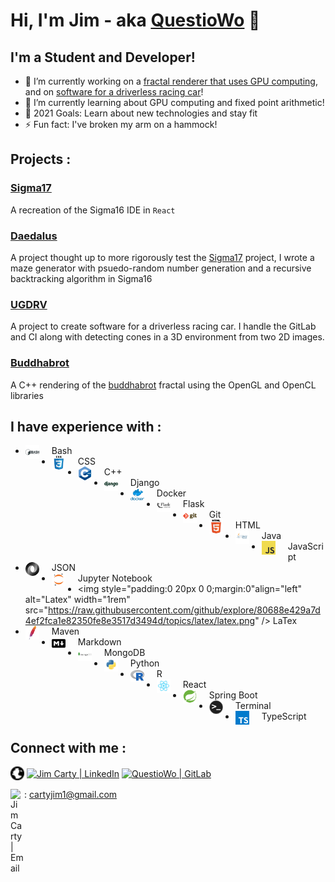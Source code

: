 # Hi, I'm Jim - aka [QuestioWo][website] 👋

## I'm a Student and Developer!
- 🔭 I’m currently working on a [fractal renderer that uses GPU computing][buddhabrot], and on [software for a driverless racing car][ugrdv]!
- 🌱 I’m currently learning about GPU computing and fixed point arithmetic!
- 🥅 2021 Goals: Learn about new technologies and stay fit
- ⚡ Fun fact: I've broken my arm on a hammock!

## Projects :

### [Sigma17][sigma17]

A recreation of the Sigma16 IDE in `React`

### [Daedalus][daedalus]

A project thought up to more rigorously test the [Sigma17][sigma17] project, I wrote a maze generator with psuedo-random number generation and a recursive backtracking algorithm in Sigma16

### [UGDRV][ugrdv]

A project to create software for a driverless racing car. I handle the GitLab and CI along with detecting cones in a 3D environment from two 2D images.

### [Buddhabrot][buddhabrot]

A C++ rendering of the [buddhabrot](https://en.wikipedia.org/wiki/Buddhabrot) fractal using the OpenGL and OpenCL libraries

## I have experience with :

- <img style="padding:0 20px 0 0;margin:0" align="left" alt="Bash" width="22px" src="https://raw.githubusercontent.com/github/explore/80688e429a7d4ef2fca1e82350fe8e3517d3494d/topics/bash/bash.png" /> Bash
- <img style="padding:0 20px 0 0;margin:0" align="left" alt="CSS3" width="22px" src="https://raw.githubusercontent.com/github/explore/80688e429a7d4ef2fca1e82350fe8e3517d3494d/topics/css/css.png" /> CSS
- <img style="padding:0 20px 0 0;margin:0" align="left" alt="C++" width="22px" src="https://raw.githubusercontent.com/github/explore/80688e429a7d4ef2fca1e82350fe8e3517d3494d/topics/cpp/cpp.png" /> C++
- <img style="padding:0 20px 0 0;margin:0" align="left" alt="Django" width="22px" src="https://raw.githubusercontent.com/github/explore/80688e429a7d4ef2fca1e82350fe8e3517d3494d/topics/django/django.png" /> Django
- <img style="padding:0 20px 0 0;margin:0" align="left" alt="Docker" width="22px" src="https://raw.githubusercontent.com/github/explore/80688e429a7d4ef2fca1e82350fe8e3517d3494d/topics/docker/docker.png" /> Docker
- <img style="padding:0 20px 0 0;margin:0" align="left" alt="Flask" width="22px" src="https://raw.githubusercontent.com/github/explore/80688e429a7d4ef2fca1e82350fe8e3517d3494d/topics/flask/flask.png" /> Flask
- <img style="padding:0 20px 0 0;margin:0" align="left" alt="Git" width="22px" src="https://raw.githubusercontent.com/github/explore/80688e429a7d4ef2fca1e82350fe8e3517d3494d/topics/git/git.png" /> Git
- <img style="padding:0 20px 0 0;margin:0" align="left" alt="HTML5" width="22px" src="https://raw.githubusercontent.com/github/explore/80688e429a7d4ef2fca1e82350fe8e3517d3494d/topics/html/html.png" /> HTML
- <img style="padding:0 20px 0 0;margin:0" align="left" alt="Java" width="22px" src="https://raw.githubusercontent.com/github/explore/80688e429a7d4ef2fca1e82350fe8e3517d3494d/topics/java/java.png" /> Java
- <img style="padding:0 20px 0 0;margin:0" align="left" alt="JavaScript" width="22px" src="https://raw.githubusercontent.com/github/explore/80688e429a7d4ef2fca1e82350fe8e3517d3494d/topics/javascript/javascript.png" /> JavaScript
- <img style="padding:0 20px 0 0;margin:0" align="left" alt="JSON" width="22px" src="https://raw.githubusercontent.com/github/explore/80688e429a7d4ef2fca1e82350fe8e3517d3494d/topics/json/json.png" /> JSON
- <img style="padding:0 20px 0 0;margin:0" align="left" alt="Jupyter Notebook" width="22px" src="https://raw.githubusercontent.com/github/explore/80688e429a7d4ef2fca1e82350fe8e3517d3494d/topics/jupyter-notebook/jupyter-notebook.png" /> Jupyter Notebook
- <img style="padding:0 20px 0 0;margin:0"align="left" alt="Latex" width="1rem" src="https://raw.githubusercontent.com/github/explore/80688e429a7d4ef2fca1e82350fe8e3517d3494d/topics/latex/latex.png" /> LaTex
- <img style="padding:0 20px 0 0;margin:0" align="left" alt="Maven" width="22px" src="https://raw.githubusercontent.com/github/explore/80688e429a7d4ef2fca1e82350fe8e3517d3494d/topics/maven/maven.png" /> Maven
- <img style="padding:0 20px 0 0;margin:0" align="left" alt="Markdown" width="22px" src="https://raw.githubusercontent.com/github/explore/80688e429a7d4ef2fca1e82350fe8e3517d3494d/topics/markdown/markdown.png" /> Markdown
- <img style="padding:0 20px 0 0;margin:0" align="left" alt="MongoDB" width="22px" src="https://raw.githubusercontent.com/github/explore/80688e429a7d4ef2fca1e82350fe8e3517d3494d/topics/mongodb/mongodb.png" /> MongoDB
- <img style="padding:0 20px 0 0;margin:0" align="left" alt="Python" width="22px" src="https://raw.githubusercontent.com/github/explore/80688e429a7d4ef2fca1e82350fe8e3517d3494d/topics/python/python.png" /> Python
- <img style="padding:0 20px 0 0;margin:0" align="left" alt="R" width="22px" src="https://raw.githubusercontent.com/github/explore/80688e429a7d4ef2fca1e82350fe8e3517d3494d/topics/r/r.png" /> R
- <img style="padding:0 20px 0 0;margin:0" align="left" alt="React" width="22px" src="https://raw.githubusercontent.com/github/explore/80688e429a7d4ef2fca1e82350fe8e3517d3494d/topics/react/react.png" /> React
- <img style="padding:0 20px 0 0;margin:0" align="left" alt="Spring Boot" width="22px" src="https://raw.githubusercontent.com/github/explore/80688e429a7d4ef2fca1e82350fe8e3517d3494d/topics/spring-boot/spring-boot.png" /> Spring Boot
- <img style="padding:0 20px 0 0;margin:0" align="left" alt="Terminal" width="22px" src="https://raw.githubusercontent.com/github/explore/80688e429a7d4ef2fca1e82350fe8e3517d3494d/topics/terminal/terminal.png" /> Terminal
- <img style="padding:0 20px 0 0;margin:0" align="left" alt="TypeScript" width="22px" src="https://raw.githubusercontent.com/github/explore/80688e429a7d4ef2fca1e82350fe8e3517d3494d/topics/typescript/typescript.png" /> TypeScript

## Connect with me :

[<img align="center" alt="questiowo.github.io" width="22px" src="https://raw.githubusercontent.com/iconic/open-iconic/master/svg/globe.svg" />][website]
[<img align="center" alt="Jim Carty | LinkedIn" width="22px" src="https://raw.githubusercontent.com/FortAwesome/Font-Awesome/951a0d011f8c832991750c16136f8e260efa60b5/svgs/brands/linkedin.svg" />][linkedin]
[<img align="center" alt="QuestioWo | GitLab" width="22px" src="https://raw.githubusercontent.com/FortAwesome/Font-Awesome/951a0d011f8c832991750c16136f8e260efa60b5/svgs/brands/gitlab.svg" />][gitlab]

[<img align="left" alt="Jim Carty | Email" width="22px" src="https://raw.githubusercontent.com/FortAwesome/Font-Awesome/master/svgs/regular/envelope.svg" />][email]: cartyjim1@gmail.com

[email]: mailto:cartyjim1@gmail.com
[website]: https://questiowo.github.io
[sigma17]: https://questiowo.github.io/Sigma17
[daedalus]: https://questiowo.github.io/Daedalus
[ugrdv]: https://www.linkedin.com/posts/jim-carty-5950261b4_autonomous-autonomousdriving-software-activity-6826219364124127232-2MVw
[buddhabrot]: https://questiowo.github.io/buddhabrot
[github]: https://www.github.com/QuestioWo
[gitlab]: https://www.gitlab.com/QuestioWo
[linkedin]: https://www.linkedin.com/in/jim-carty-5950261b4
